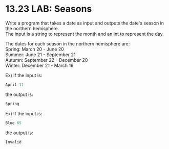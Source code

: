 # 13.23 LAB: Seasons

Write a program that takes a date as input and outputs the date's season in the northern hemisphere.   
The input is a string to represent the month and an int to represent the day.   

The dates for each season in the northern hemisphere are:   
Spring: March 20 - June 20   
Summer: June 21 - September 21   
Autumn: September 22 - December 20   
Winter: December 21 - March 19   

Ex) If the input is:
```c
April 11
```
the output is:
```c
Spring
```
Ex) If the input is:
```c
Blue 65
``` 
the output is:
```c
Invalid 
```


